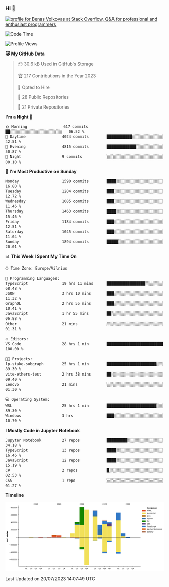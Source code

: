 ### Hi 👋
<a href="https://stackoverflow.com/users/14954249/benas-volkovas"><img src="https://stackoverflow.com/users/flair/14954249.png?theme=dark" width="208" height="58" alt="profile for Benas Volkovas at Stack Overflow, Q&amp;A for professional and enthusiast programmers" title="profile for Benas Volkovas at Stack Overflow, Q&amp;A for professional and enthusiast programmers"></a>

<!--START_SECTION:waka-->
![Code Time](http://img.shields.io/badge/Code%20Time-1%2C506%20hrs%2032%20mins-blue)

![Profile Views](http://img.shields.io/badge/Profile%20Views-0-blue)

**🐱 My GitHub Data** 

> 📦 30.6 kB Used in GitHub's Storage 
 > 
> 🏆 217 Contributions in the Year 2023
 > 
> 💼 Opted to Hire
 > 
> 📜 28 Public Repositories 
 > 
> 🔑 21 Private Repositories 
 > 
**I'm a Night 🦉** 

```text
🌞 Morning                617 commits         ██░░░░░░░░░░░░░░░░░░░░░░░   06.52 % 
🌆 Daytime                4024 commits        ███████████░░░░░░░░░░░░░░   42.51 % 
🌃 Evening                4815 commits        █████████████░░░░░░░░░░░░   50.87 % 
🌙 Night                  9 commits           ░░░░░░░░░░░░░░░░░░░░░░░░░   00.10 % 
```
📅 **I'm Most Productive on Sunday** 

```text
Monday                   1590 commits        ████░░░░░░░░░░░░░░░░░░░░░   16.80 % 
Tuesday                  1204 commits        ███░░░░░░░░░░░░░░░░░░░░░░   12.72 % 
Wednesday                1085 commits        ███░░░░░░░░░░░░░░░░░░░░░░   11.46 % 
Thursday                 1463 commits        ████░░░░░░░░░░░░░░░░░░░░░   15.46 % 
Friday                   1184 commits        ███░░░░░░░░░░░░░░░░░░░░░░   12.51 % 
Saturday                 1045 commits        ███░░░░░░░░░░░░░░░░░░░░░░   11.04 % 
Sunday                   1894 commits        █████░░░░░░░░░░░░░░░░░░░░   20.01 % 
```


📊 **This Week I Spent My Time On** 

```text
🕑︎ Time Zone: Europe/Vilnius

💬 Programming Languages: 
TypeScript               19 hrs 11 mins      █████████████████░░░░░░░░   68.48 % 
JSON                     3 hrs 10 mins       ███░░░░░░░░░░░░░░░░░░░░░░   11.32 % 
GraphQL                  2 hrs 55 mins       ███░░░░░░░░░░░░░░░░░░░░░░   10.41 % 
JavaScript               1 hr 55 mins        ██░░░░░░░░░░░░░░░░░░░░░░░   06.88 % 
Other                    21 mins             ░░░░░░░░░░░░░░░░░░░░░░░░░   01.31 % 

🔥 Editors: 
VS Code                  28 hrs 1 min        █████████████████████████   100.00 % 

🐱‍💻 Projects: 
lp-stake-subgraph        25 hrs 1 min        ██████████████████████░░░   89.30 % 
vite-ethers-test         2 hrs 38 mins       ██░░░░░░░░░░░░░░░░░░░░░░░   09.40 % 
Lenovo                   21 mins             ░░░░░░░░░░░░░░░░░░░░░░░░░   01.30 % 

💻 Operating System: 
WSL                      25 hrs 1 min        ██████████████████████░░░   89.30 % 
Windows                  3 hrs               ███░░░░░░░░░░░░░░░░░░░░░░   10.70 % 
```

**I Mostly Code in Jupyter Notebook** 

```text
Jupyter Notebook         27 repos            █████████░░░░░░░░░░░░░░░░   34.18 % 
TypeScript               13 repos            ████░░░░░░░░░░░░░░░░░░░░░   16.46 % 
JavaScript               12 repos            ████░░░░░░░░░░░░░░░░░░░░░   15.19 % 
C#                       2 repos             █░░░░░░░░░░░░░░░░░░░░░░░░   02.53 % 
CSS                      1 repo              ░░░░░░░░░░░░░░░░░░░░░░░░░   01.27 % 
```



**Timeline**

![Lines of Code chart](https://raw.githubusercontent.com/BenasVolkovas/BenasVolkovas/main/assets/bar_graph.png)


 Last Updated on 20/07/2023 14:07:49 UTC
<!--END_SECTION:waka-->
